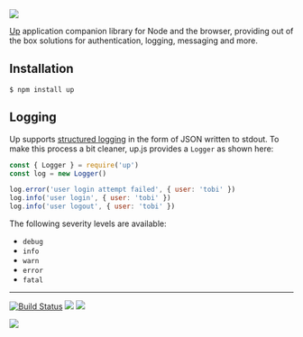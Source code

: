<img src="http://tjholowaychuk.com:6000/svg/title/UP/JS">

[Up](https://github.com/apex/up) application companion library for Node and the browser, providing out of the box solutions for authentication, logging, messaging and more.

## Installation

```
$ npm install up
```

## Logging

Up supports [structured logging](https://up.docs.apex.sh/#guides.mastering_logging.json) in the form of JSON written to stdout. To make this process a bit cleaner, up.js provides a `Logger` as shown here:

```js
const { Logger } = require('up')
const log = new Logger()

log.error('user login attempt failed', { user: 'tobi' })
log.info('user login', { user: 'tobi' })
log.info('user logout', { user: 'tobi' })
```

The following severity levels are available:

- `debug`
- `info`
- `warn`
- `error`
- `fatal`

---

[![Build Status](https://semaphoreci.com/api/v1/tj/up-js/branches/master/badge.svg)](https://semaphoreci.com/tj/up-js)
![](https://img.shields.io/badge/license-MIT-blue.svg)
![](https://img.shields.io/badge/status-stable-green.svg)

<a href="https://apex.sh"><img src="http://tjholowaychuk.com:6000/svg/sponsor"></a>
